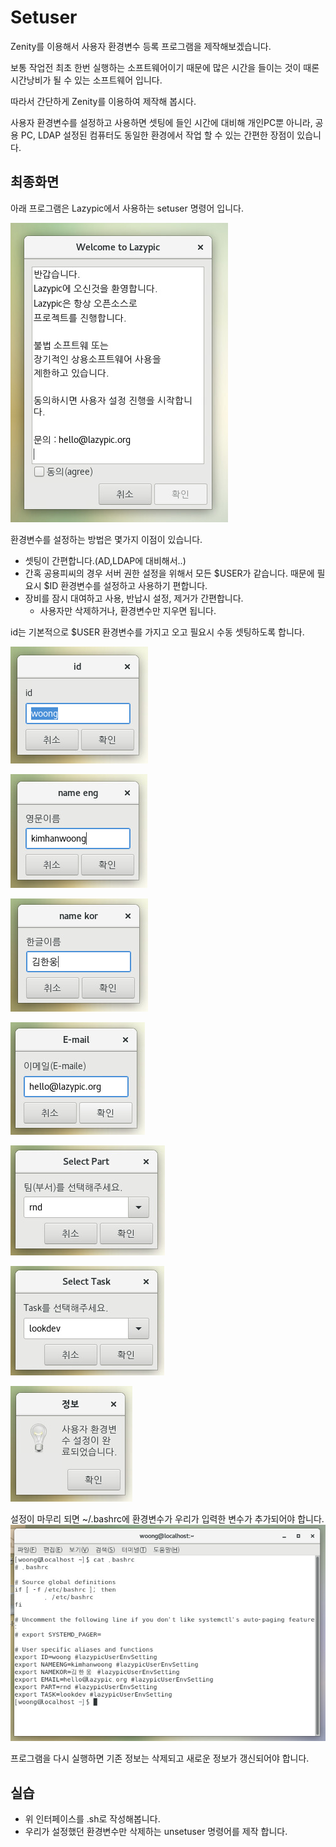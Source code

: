 # Setuser
Zenity를 이용해서 사용자 환경변수 등록 프로그램을 제작해보겠습니다.

보통 작업전 최초 한번 실행하는 소프트웨어이기 때문에 많은 시간을 들이는 것이 때론 시간낭비가 될 수 있는 소프트웨어 입니다.

따라서 간단하게 Zenity를 이용하여 제작해 봅시다.

사용자 환경변수를 설정하고 사용하면 셋팅에 들인 시간에 대비해 개인PC뿐 아니라, 공용 PC, LDAP 설정된 컴퓨터도 동일한 환경에서 작업 할 수 있는 간편한 장점이 있습니다.

## 최종화면
아래 프로그램은 Lazypic에서 사용하는 setuser 명령어 입니다.

![setuser01](../figures/setuser01.png)

환경변수를 설정하는 방법은 몇가지 이점이 있습니다.
- 셋팅이 간편합니다.(AD,LDAP에 대비해서..)
- 간혹 공용피씨의 경우 서버 권한 설정을 위해서 모든 $USER가 같습니다. 때문에 필요시 $ID 환경변수를 설정하고 사용하기 편합니다.
- 장비를 잠시 대여하고 사용, 반납시 설정, 제거가 간편합니다.
    - 사용자만 삭제하거나, 환경변수만 지우면 됩니다.

id는 기본적으로 $USER 환경변수를 가지고 오고 필요시 수동 셋팅하도록 합니다.

![setuser02](../figures/setuser02.png)

![setuser03](../figures/setuser03.png)

![setuser04](../figures/setuser04.png)

![setuser05](../figures/setuser05.png)

![setuser06](../figures/setuser06.png)

![setuser07](../figures/setuser07.png)

![setuser08](../figures/setuser08.png)

설정이 마무리 되면 ~/.bashrc에 환경변수가 우리가 입력한 변수가 추가되어야 합니다.
![setuser09](../figures/setuser09.png)

프로그램을 다시 실행하면 기존 정보는 삭제되고 새로운 정보가 갱신되어야 합니다.


## 실습
- 위 인터페이스를 .sh로 작성해봅니다.
- 우리가 설정했던 환경변수만 삭제하는 unsetuser 명령어를 제작 합니다.
